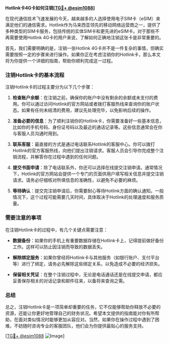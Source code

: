 **Hotlink卡4G卡如何注销[[TG💪+ @esim1088](https://t.me/s/esim1088)]**

在现代通信技术飞速发展的今天，越来越多的人选择使用电子SIM卡（eSIM）来满足他们的通信需求。Hotlink作为马来西亚领先的移动网络运营商之一，提供了多种类型的SIM卡服务，包括传统的实体SIM卡和更先进的eSIM卡。对于那些不再需要使用Hotlink 4G卡的用户来说，了解如何正确地注销这张卡是非常重要的。

首先，我们需要明确的是，注销一张Hotlink 4G卡并不是一件复杂的事情，但确实需要按照一定的步骤来进行操作。如果你正在考虑注销你的Hotlink卡，那么本文将为你提供一个详细的指南，帮助你顺利完成这一过程。

### 注销Hotlink卡的基本流程

注销Hotlink卡的过程主要分为以下几个步骤：

1. **检查账户余额**：在注销之前，确保你的账户中没有剩余的余额或未支付的费用。你可以通过访问Hotlink的官方网站或者拨打客服热线来查询你的账户状态。如果有任何未结清的费用，建议先处理完毕，以免影响后续的操作。

2. **准备必要的信息**：为了顺利注销你的Hotlink卡，你需要准备好一些基本信息，比如你的手机号码、身份证号码以及最近的通话记录等。这些信息通常会在你与客服人员沟通时用到。

3. **联系客服**：最直接的方式是通过电话联系Hotlink的客服中心。你可以拨打Hotlink的官方客服热线，向他们提出注销请求。客服人员会引导你完成整个注销流程，并解答你在过程中遇到的任何问题。

4. **提交书面申请**：除了电话联系外，你还可以选择在线提交注销申请。通常情况下，Hotlink的官方网站会提供一个专门的页面供用户填写相关信息并提交注销请求。请务必仔细核对所填信息的准确性，以避免不必要的麻烦。

5. **等待确认**：提交完注销申请后，你需要耐心等待Hotlink方面的确认通知。一般情况下，这个过程可能需要几天时间，具体取决于Hotlink的处理速度和服务质量。

### 需要注意的事项

在注销Hotlink卡的过程中，有几个关键点需要注意：

- **数据备份**：如果你的手机上有重要数据存储在Hotlink卡上，记得提前做好备份工作。这样可以防止因注销而导致的数据丢失。
  
- **解除绑定服务**：如果你曾经将Hotlink卡与其他服务（如银行账户、支付平台等）进行了绑定，请务必先解除这些绑定关系，以免造成不必要的经济损失。

- **保留相关凭证**：在整个注销过程中，无论是电话通话还是在线提交申请，都应妥善保存相关的对话记录和邮件往来，以备将来查询之需。

### 总结

总之，注销Hotlink卡是一项简单却重要的任务，它不仅能够帮助你释放不必要的资源，还能让你更好地管理自己的财务状况。希望本文提供的指南能对你有所帮助，在面对类似情况时能够更加从容应对。当然，如果你在操作过程中遇到了困难，不妨随时咨询专业的客服团队，他们会为你提供最贴心的服务支持。

[[TG💪+ @esim1088](https://t.me/s/esim1088) ![Image](https://i.postimg.cc/4NQfJmqS/Snipaste-2025-05-13-00-14-12.png)]